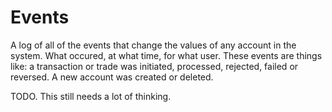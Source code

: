 # Events

A log of all of the events that change the values of any account in the system. What occured, at what time, for what user. These events are things like: a transaction or trade was initiated, processed, rejected, failed or reversed. A new account was created or deleted.

TODO. This still needs a lot of thinking.